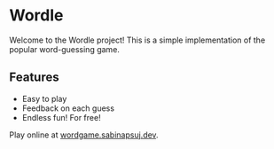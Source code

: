 # Wordle

Welcome to the Wordle project! This is a simple implementation of the popular word-guessing game.

## Features

- Easy to play
- Feedback on each guess
- Endless fun! For free!

Play online at [wordgame.sabinapsuj.dev](https://wordgame.sabinapsuj.dev).

